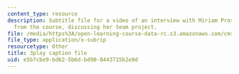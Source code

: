```yaml
---
content_type: resource
description: Subtitle file for a video of an interview with Miriam Prosnitz, a student
  from the course, discussing her team project.
file: /media/https%3A/open-learning-course-data-rc.s3.amazonaws.com/cms-611j-creating-video-games-fall-2014/e5b7cbe9bd625b6dbd908443715b2e0d_-3ixsZ7fBUI.vtt
file_type: application/x-subrip
resourcetype: Other
title: 3play caption file
uid: e5b7cbe9-bd62-5b6d-bd90-8443715b2e0d
---
```

